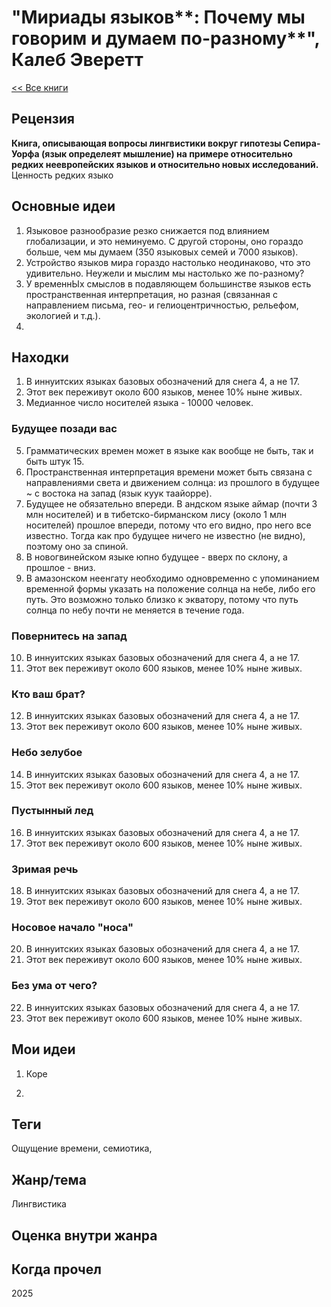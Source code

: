 # "Мириады языков**: Почему мы говорим и думаем по-разному**", Калеб Эверетт

[\<\< Все книги](../README.md)

## Рецензия

**Книга, описывающая вопросы лингвистики вокруг гипотезы Сепира-Уорфа (язык определеят мышление) на примере относительно редких неевропейских языков и относительно новых исследований.** Ценность редких языко

## Основные идеи

1.  Языковое разнообразие резко снижается под влиянием глобализации, и это неминуемо. С другой стороны, оно гораздо больше, чем мы думаем (350 языковых семей и 7000 языков).
2.  Устройство языков мира гораздо настолько неодинаково, что это удивительно. Неужели и мыслим мы настолько же по-разному?
3.  У временнЫх смыслов в подавляющем большинстве языков есть пространственная интерпретация, но разная (связанная с направлением письма, гео- и гелиоцентричностью, рельефом, экологией и т.д.).
4.  

## Находки

1.  В иннуитских языках базовых обозначений для снега 4, а не 17.
2.  Этот век переживут около 600 языков, менее 10% ныне живых.
3.  Медианное число носителей языка - 10000 человек.

### Будущее позади вас

5.  Грамматических времен может в языке как вообще не быть, так и быть штук 15.
6.  Пространственная интерпретация времени может быть связана с направлениями света и движением солнца: из прошлого в будущее \~ с востока на запад (язык куук таайорре).
7.  Будущее не обязательно впереди. В андском языке аймар (почти 3 млн носителей) и в тибетско-бирманском лису (около 1 млн носителей) прошлое впереди, потому что его видно, про него все известно. Тогда как про будущее ничего не известно (не видно), поэтому оно за спиной.
8.  В новогвинейском языке юпно будущее - вверх по склону, а прошлое - вниз.
9.  В амазонском неенгату необходимо одновременно с упоминанием временной формы указать на положение солнца на небе, либо его путь. Это возможно только близко к экватору, потому что путь солнца по небу почти не меняется в течение года.

### Повернитесь на запад

10. В иннуитских языках базовых обозначений для снега 4, а не 17.
11. Этот век переживут около 600 языков, менее 10% ныне живых.

### Кто ваш брат?

12. В иннуитских языках базовых обозначений для снега 4, а не 17.
13. Этот век переживут около 600 языков, менее 10% ныне живых.

### Небо зелубое

14. В иннуитских языках базовых обозначений для снега 4, а не 17.
15. Этот век переживут около 600 языков, менее 10% ныне живых.

### Пустынный лед

16. В иннуитских языках базовых обозначений для снега 4, а не 17.
17. Этот век переживут около 600 языков, менее 10% ныне живых.

### Зримая речь

18. В иннуитских языках базовых обозначений для снега 4, а не 17.
19. Этот век переживут около 600 языков, менее 10% ныне живых.

### Носовое начало "носа"

20. В иннуитских языках базовых обозначений для снега 4, а не 17.
21. Этот век переживут около 600 языков, менее 10% ныне живых.

### Без ума от чего?

22. В иннуитских языках базовых обозначений для снега 4, а не 17.
23. Этот век переживут около 600 языков, менее 10% ныне живых.

## Мои идеи

1.  Коре

2.  

## Теги

Ощущение времени, семиотика,

## Жанр/тема

Лингвистика

## Оценка внутри жанра

## Когда прочел

2025

